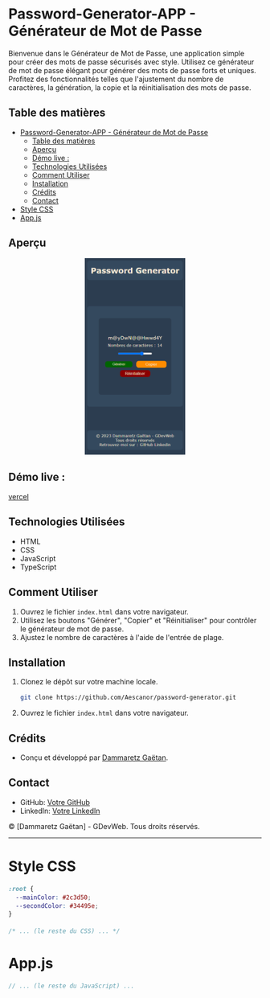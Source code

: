 # Password-Generator-APP - Générateur de Mot de Passe 

Bienvenue dans le Générateur de Mot de Passe, une application simple pour créer des mots de passe sécurisés avec style. Utilisez ce générateur de mot de passe élégant pour générer des mots de passe forts et uniques. Profitez des fonctionnalités telles que l'ajustement du nombre de caractères, la génération, la copie et la réinitialisation des mots de passe.

## Table des matières

- [Password-Generator-APP - Générateur de Mot de Passe](#password-generator-app---générateur-de-mot-de-passe)
  - [Table des matières](#table-des-matières)
  - [Aperçu](#aperçu)
  - [Démo live :](#démo-live-)
  - [Technologies Utilisées](#technologies-utilisées)
  - [Comment Utiliser](#comment-utiliser)
  - [Installation](#installation)
  - [Crédits](#crédits)
  - [Contact](#contact)
- [Style CSS](#style-css)
- [App.js](#appjs)

## Aperçu

<p align="center">
  <img src="screen.png" alt="capture d'écran de l'application du générateur de mot de passe" width="200px" height="auto">
</p>

## Démo live :
[vercel](https://simple-password-generator-app.vercel.app/)

## Technologies Utilisées

- HTML
- CSS
- JavaScript
- TypeScript

## Comment Utiliser

1. Ouvrez le fichier `index.html` dans votre navigateur.
2. Utilisez les boutons "Générer", "Copier" et "Réinitialiser" pour contrôler le générateur de mot de passe.
3. Ajustez le nombre de caractères à l'aide de l'entrée de plage.

## Installation

1. Clonez le dépôt sur votre machine locale.

    ```bash
    git clone https://github.com/Aescanor/password-generator.git
    ```

2. Ouvrez le fichier `index.html` dans votre navigateur.

## Crédits

- Conçu et développé par [Dammaretz Gaëtan](https://github.com/Aescanor).

## Contact

- GitHub: [Votre GitHub](https://github.com/Aescanor)
- LinkedIn: [Votre LinkedIn](https://www.linkedin.com/in/ga%C3%ABtan-dammaretz/)

© [Dammaretz Gaëtan] - GDevWeb. Tous droits réservés.

---

# Style CSS

```css
:root {
  --mainColor: #2c3d50;
  --secondColor: #34495e;
}

/* ... (le reste du CSS) ... */
```

# App.js

```javascript
// ... (le reste du JavaScript) ...
```
